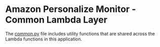 # Amazon Personalize Monitor - Common Lambda Layer

The [common.py](./common.py) file includes utility functions that are shared across the Lambda functions in this application.